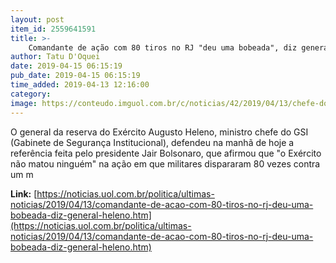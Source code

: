 ```yaml
---
layout: post
item_id: 2559641591
title: >-
    Comandante de ação com 80 tiros no RJ "deu uma bobeada", diz general Heleno
author: Tatu D'Oquei
date: 2019-04-15 06:15:19
pub_date: 2019-04-15 06:15:19
time_added: 2019-04-13 12:16:00
category: 
image: https://conteudo.imguol.com.br/c/noticias/42/2019/04/13/chefe-do-gsi-gabinete-de-seguranca-institucional-general-augusto-heleno-durante-evento-do-cob-comite-olimpico-do-brasil-em-sao-paulo-1555173204292_v2_615x300.jpg
---
```


O general da reserva do Exército Augusto Heleno, ministro chefe do GSI (Gabinete de Segurança Institucional), defendeu na manhã de hoje a referência feita pelo presidente Jair Bolsonaro, que afirmou que "o Exército não matou ninguém" na ação em que militares dispararam 80 vezes contra um m

**Link:** [https://noticias.uol.com.br/politica/ultimas-noticias/2019/04/13/comandante-de-acao-com-80-tiros-no-rj-deu-uma-bobeada-diz-general-heleno.htm](https://noticias.uol.com.br/politica/ultimas-noticias/2019/04/13/comandante-de-acao-com-80-tiros-no-rj-deu-uma-bobeada-diz-general-heleno.htm)

